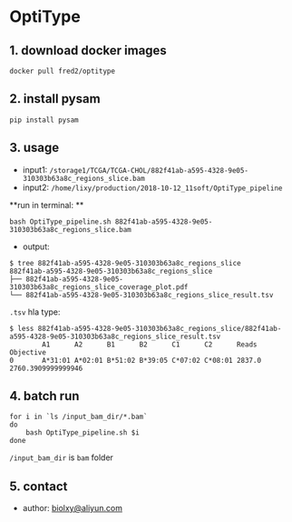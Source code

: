 # OptiType

## 1. download docker images

```
docker pull fred2/optitype
```

## 2. install pysam

```shell
pip install pysam
```

## 3. usage

- input1: `/storage1/TCGA/TCGA-CHOL/882f41ab-a595-4328-9e05-310303b63a8c_regions_slice.bam`
- input2: `/home/lixy/production/2018-10-12_11soft/OptiType_pipeline`  

**run in  terminal: **

```shell
bash OptiType_pipeline.sh 882f41ab-a595-4328-9e05-310303b63a8c_regions_slice.bam
```

- output: 

```
$ tree 882f41ab-a595-4328-9e05-310303b63a8c_regions_slice
882f41ab-a595-4328-9e05-310303b63a8c_regions_slice
├── 882f41ab-a595-4328-9e05-310303b63a8c_regions_slice_coverage_plot.pdf
└── 882f41ab-a595-4328-9e05-310303b63a8c_regions_slice_result.tsv
```

`.tsv` hla type:

```shell
$ less 882f41ab-a595-4328-9e05-310303b63a8c_regions_slice/882f41ab-a595-4328-9e05-310303b63a8c_regions_slice_result.tsv
        A1      A2      B1      B2      C1      C2      Reads   Objective
0       A*31:01 A*02:01 B*51:02 B*39:05 C*07:02 C*08:01 2837.0  2760.3909999999946
```

## 4. batch run

```shell
for i in `ls /input_bam_dir/*.bam`
do
	bash OptiType_pipeline.sh $i
done
```

`/input_bam_dir`  is `bam` folder

## 5. contact

- author:  biolxy@aliyun.com


